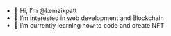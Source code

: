 - 👋 Hi, I’m @kemzikpatt
- 👀 I’m interested in web development and Blockchain
- 🌱 I’m currently learning how to code and create NFT



<!---
kemzikpatt/kemzikpatt is a ✨ special ✨ repository because its `README.md` (this file) appears on your GitHub profile.
You can click the Preview link to take a look at your changes.
--->

